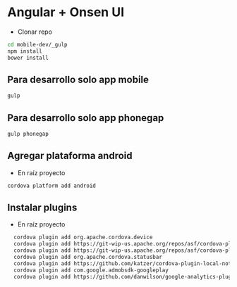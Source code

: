 Angular + Onsen UI
===========

- Clonar repo

```sh
cd mobile-dev/_gulp
npm install
bower install
```

Para desarrollo solo app mobile
----
```sh
gulp
```

Para desarrollo solo app phonegap
----
```sh
gulp phonegap
```

Agregar plataforma android
----

- En raíz proyecto
```sh
cordova platform add android
```

Instalar plugins
----

- En raíz proyecto
```sh
  cordova plugin add org.apache.cordova.device
  cordova plugin add https://git-wip-us.apache.org/repos/asf/cordova-plugin-file.git
  cordova plugin add https://git-wip-us.apache.org/repos/asf/cordova-plugin-file-transfer.git
  cordova plugin add org.apache.cordova.statusbar
  cordova plugin add https://github.com/katzer/cordova-plugin-local-notifications.git
  cordova plugin add com.google.admobsdk-googleplay
  cordova plugin add https://github.com/danwilson/google-analytics-plugin.git
```